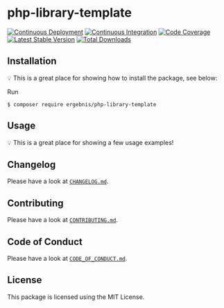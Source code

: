 # php-library-template

[![Continuous Deployment](https://github.com/ergebnis/php-library-template/workflows/Continuous%20Deployment/badge.svg)](https://github.com/ergebnis/php-library-template/actions)
[![Continuous Integration](https://github.com/ergebnis/php-library-template/workflows/Continuous%20Integration/badge.svg)](https://github.com/ergebnis/php-library-template/actions)
[![Code Coverage](https://codecov.io/gh/ergebnis/php-library-template/branch/master/graph/badge.svg)](https://codecov.io/gh/ergebnis/php-library-template)
[![Latest Stable Version](https://poser.pugx.org/ergebnis/php-library-template/v/stable)](https://packagist.org/packages/ergebnis/php-library-template)
[![Total Downloads](https://poser.pugx.org/ergebnis/php-library-template/downloads)](https://packagist.org/packages/ergebnis/php-library-template)

## Installation

:bulb: This is a great place for showing how to install the package, see below:

Run

```
$ composer require ergebnis/php-library-template
```

## Usage

:bulb: This is a great place for showing a few usage examples!

## Changelog

Please have a look at [`CHANGELOG.md`](CHANGELOG.md).

## Contributing

Please have a look at [`CONTRIBUTING.md`](.github/CONTRIBUTING.md).

## Code of Conduct

Please have a look at [`CODE_OF_CONDUCT.md`](.github/CODE_OF_CONDUCT.md).

## License

This package is licensed using the MIT License.
